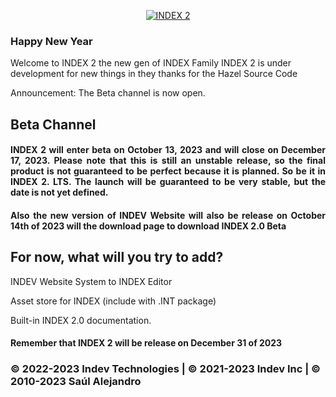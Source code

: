 <p align="center">
  <a href="">
    <img src="https://github.com/INDEV-Technologies/INDEX/assets/126918321/276a2988-b298-4cf4-a818-85e13da034d2" alt="INDEX 2">
  </a>
</p>

### Happy New Year

Welcome to INDEX 2 the new gen of INDEX Family
INDEX 2 is under development for new things in they thanks for the Hazel Source Code

Announcement: The Beta channel is now open.

<h2>Beta Channel</h2>
<h4 align="justify">INDEX 2 will enter beta on October 13, 2023 and will close on December 17, 2023. Please note that this is still an unstable release, so the final product is not guaranteed to be perfect because it is planned. So be it in INDEX 2. LTS. The launch will be guaranteed to be very stable, but the date is not yet defined.</h3>
<h4 align="justify">Also the new version of INDEV Website will also be release on October 14th of 2023 will the download page to download INDEX 2.0 Beta</h3>

<h2>For now, what will you try to add?</h2>
<p>INDEV Website System to INDEX Editor</p>
<p>Asset store for INDEX (include with .INT package)</p>
<p>Built-in INDEX 2.0 documentation.</p>
<h4>Remember that INDEX 2 will be release on December 31 of 2023</h3>
<h3>© 2022-2023 Indev Technologies | © 2021-2023 Indev Inc | © 2010-2023 Saúl Alejandro</h4>
<br/>
</p>
